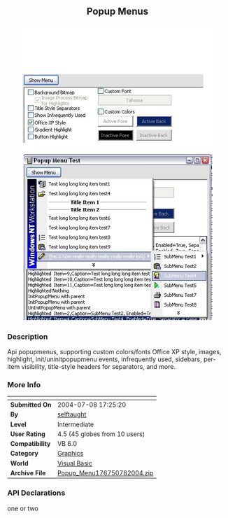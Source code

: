﻿<div align="center">

## Popup Menus

<img src="PIC2004782016173015.jpg">
</div>

### Description

Api popupmenus, supporting custom colors/fonts Office XP style, images, highlight, init/uninitpopupmenu events, infrequently used, sidebars, per-item visibility, title-style headers for separators, and more.
 
### More Info
 


<span>             |<span>
---                |---
**Submitted On**   |2004-07-08 17:25:20
**By**             |[selftaught](https://github.com/Planet-Source-Code/PSCIndex/blob/master/ByAuthor/selftaught.md)
**Level**          |Intermediate
**User Rating**    |4.5 (45 globes from 10 users)
**Compatibility**  |VB 6\.0
**Category**       |[Graphics](https://github.com/Planet-Source-Code/PSCIndex/blob/master/ByCategory/graphics__1-46.md)
**World**          |[Visual Basic](https://github.com/Planet-Source-Code/PSCIndex/blob/master/ByWorld/visual-basic.md)
**Archive File**   |[Popup\_Menu176750782004\.zip](https://github.com/Planet-Source-Code/selftaught-popup-menus__1-54828/archive/master.zip)

### API Declarations

one or two





